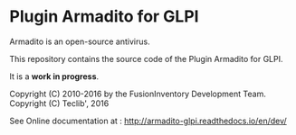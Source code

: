 Plugin Armadito for GLPI
========================

Armadito is an open-source antivirus. 

This repository contains the source code of the Plugin Armadito for GLPI. 

It is a **work in progress**.

Copyright (C) 2010-2016 by the FusionInventory Development Team.
Copyright (C) Teclib', 2016

See Online documentation at : <http://armadito-glpi.readthedocs.io/en/dev/>


